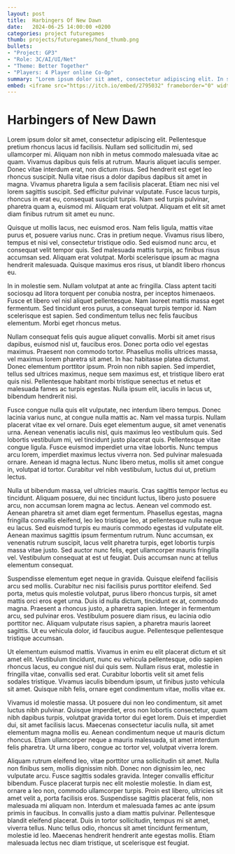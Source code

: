 ```yaml
---
layout: post
title:  Harbingers Of New Dawn
date:   2024-06-25 14:00:00 +0200
categories: project futuregames
thumb: projects/futuregames/hond_thumb.png
bullets:
- "Project: GP3"
- "Role: 3C/AI/UI/Net"
- "Theme: Better Together"
- "Players: 4 Player online Co-Op"
summary: "Lorem ipsum dolor sit amet, consectetur adipiscing elit. In sollicitudin felis ac eros fringilla, eget convallis mi posuere. Nulla ut ultricies tortor, vel faucibus quam."
embed: <iframe src="https://itch.io/embed/2795032" frameborder="0" width="552" height="167"><a href="https://futuregames.itch.io/harbingers-of-new-dawn">Harbingers of New Dawn by Futuregames, Team 05</a></iframe>
---
```

# Harbingers of New Dawn

Lorem ipsum dolor sit amet, consectetur adipiscing elit. Pellentesque pretium rhoncus lacus id facilisis. Nullam sed sollicitudin mi, sed ullamcorper mi. Aliquam non nibh in metus commodo malesuada vitae ac quam. Vivamus dapibus quis felis at rutrum. Mauris aliquet iaculis semper. Donec vitae interdum erat, non dictum risus. Sed hendrerit est eget leo rhoncus suscipit. Nulla vitae risus a dolor dapibus dapibus sit amet in magna. Vivamus pharetra ligula a sem facilisis placerat. Etiam nec nisi vel lorem sagittis suscipit. Sed efficitur pulvinar vulputate. Fusce lacus turpis, rhoncus in erat eu, consequat suscipit turpis. Nam sed turpis pulvinar, pharetra quam a, euismod mi. Aliquam erat volutpat. Aliquam et elit sit amet diam finibus rutrum sit amet eu nunc.

Quisque ut mollis lacus, nec euismod eros. Nam felis ligula, mattis vitae purus et, posuere varius nunc. Cras in pretium neque. Vivamus risus libero, tempus et nisi vel, consectetur tristique odio. Sed euismod nunc arcu, et consequat velit tempor quis. Sed malesuada mattis turpis, ac finibus risus accumsan sed. Aliquam erat volutpat. Morbi scelerisque ipsum ac magna hendrerit malesuada. Quisque maximus eros risus, ut blandit libero rhoncus eu.

In in molestie sem. Nullam volutpat at ante ac fringilla. Class aptent taciti sociosqu ad litora torquent per conubia nostra, per inceptos himenaeos. Fusce et libero vel nisl aliquet pellentesque. Nam laoreet mattis massa eget fermentum. Sed tincidunt eros purus, a consequat turpis tempor id. Nam scelerisque est sapien. Sed condimentum tellus nec felis faucibus elementum. Morbi eget rhoncus metus.

Nullam consequat felis quis augue aliquet convallis. Morbi sit amet risus dapibus, euismod nisl ut, faucibus eros. Donec porta odio vel egestas maximus. Praesent non commodo tortor. Phasellus mollis ultrices massa, vel maximus lorem pharetra sit amet. In hac habitasse platea dictumst. Donec elementum porttitor ipsum. Proin non nibh sapien. Sed imperdiet, tellus sed ultrices maximus, neque sem maximus est, et tristique libero erat quis nisi. Pellentesque habitant morbi tristique senectus et netus et malesuada fames ac turpis egestas. Nulla ipsum elit, iaculis in lacus ut, bibendum hendrerit nisi.

Fusce congue nulla quis elit vulputate, nec interdum libero tempus. Donec lacinia varius nunc, at congue nulla mattis ac. Nam vel massa turpis. Nullam placerat vitae ex vel ornare. Duis eget elementum augue, sit amet venenatis urna. Aenean venenatis iaculis nisl, quis maximus leo vestibulum quis. Sed lobortis vestibulum mi, vel tincidunt justo placerat quis. Pellentesque vitae congue ligula. Fusce euismod imperdiet urna vitae lobortis. Nunc tempus arcu lorem, imperdiet maximus lectus viverra non. Sed pulvinar malesuada ornare. Aenean id magna lectus. Nunc libero metus, mollis sit amet congue in, volutpat id tortor. Curabitur vel nibh vestibulum, luctus dui ut, pretium lectus.

Nulla ut bibendum massa, vel ultricies mauris. Cras sagittis tempor lectus eu tincidunt. Aliquam posuere, dui nec tincidunt luctus, libero justo posuere arcu, non accumsan lorem magna ac lectus. Aenean vel commodo est. Aenean pharetra sit amet diam eget fermentum. Phasellus egestas, magna fringilla convallis eleifend, leo leo tristique leo, at pellentesque nulla neque eu lacus. Sed euismod turpis eu mauris commodo egestas id vulputate elit. Aenean maximus sagittis ipsum fermentum rutrum. Nunc accumsan, ex venenatis rutrum suscipit, lacus velit pharetra turpis, eget lobortis turpis massa vitae justo. Sed auctor nunc felis, eget ullamcorper mauris fringilla vel. Vestibulum consequat at est ut feugiat. Duis accumsan nunc at tellus elementum consequat.

Suspendisse elementum eget neque in gravida. Quisque eleifend facilisis arcu sed mollis. Curabitur nec nisi facilisis purus porttitor eleifend. Sed porta, metus quis molestie volutpat, purus libero rhoncus turpis, sit amet mattis orci eros eget urna. Duis id nulla dictum, tincidunt ex at, commodo magna. Praesent a rhoncus justo, a pharetra sapien. Integer in fermentum arcu, sed pulvinar eros. Vestibulum posuere diam risus, eu lacinia odio porttitor nec. Aliquam vulputate risus sapien, a pharetra mauris laoreet sagittis. Ut eu vehicula dolor, id faucibus augue. Pellentesque pellentesque tristique accumsan.

Ut elementum euismod mattis. Vivamus in enim eu elit placerat dictum et sit amet elit. Vestibulum tincidunt, nunc eu vehicula pellentesque, odio sapien rhoncus lacus, eu congue nisl dui quis sem. Nullam risus erat, molestie in fringilla vitae, convallis sed erat. Curabitur lobortis velit sit amet felis sodales tristique. Vivamus iaculis bibendum ipsum, ut finibus justo vehicula sit amet. Quisque nibh felis, ornare eget condimentum vitae, mollis vitae ex.

Vivamus id molestie massa. Ut posuere dui non leo condimentum, sit amet luctus nibh pulvinar. Quisque imperdiet, eros non lobortis consectetur, quam nibh dapibus turpis, volutpat gravida tortor dui eget lorem. Duis et imperdiet dui, sit amet facilisis lacus. Maecenas consectetur iaculis nulla, sit amet elementum magna mollis eu. Aenean condimentum neque ut mauris dictum rhoncus. Etiam ullamcorper neque a mauris malesuada, sit amet interdum felis pharetra. Ut urna libero, congue ac tortor vel, volutpat viverra lorem.

Aliquam rutrum eleifend leo, vitae porttitor urna sollicitudin sit amet. Nulla non finibus sem, mollis dignissim nibh. Donec non dignissim leo, nec vulputate arcu. Fusce sagittis sodales gravida. Integer convallis efficitur bibendum. Fusce placerat turpis nec elit molestie molestie. In diam est, ornare a leo non, commodo ullamcorper turpis. Proin est libero, ultricies sit amet velit a, porta facilisis eros. Suspendisse sagittis placerat felis, non malesuada mi aliquam non. Interdum et malesuada fames ac ante ipsum primis in faucibus. In convallis justo a diam mattis pulvinar. Pellentesque blandit eleifend placerat. Duis in tortor sollicitudin, tempus mi sit amet, viverra tellus. Nunc tellus odio, rhoncus sit amet tincidunt fermentum, molestie id leo. Maecenas hendrerit hendrerit ante egestas mollis. Etiam malesuada lectus nec diam tristique, ut scelerisque est feugiat. 